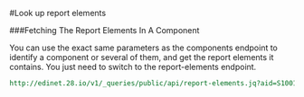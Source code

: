 #Look up report elements

###Fetching The Report Elements In A Component

You can use the exact same parameters as the components endpoint to identify a component or several of them, and get the report elements it contains. You just need to switch to the report-elements endpoint.

```REST
http://edinet.28.io/v1/_queries/public/api/report-elements.jq?aid=S1001J4B&role=http://disclosure.edinet-fsa.go.jp/role/jppfs/rol_StatementOfIncome&token=c3049752-4d35-43da-82a2-f89f1b06f7a4
```
